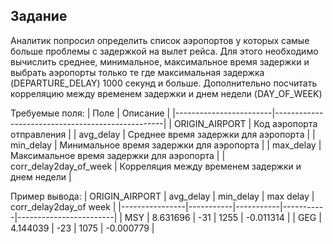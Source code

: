 ## Задание
Аналитик попросил определить список аэропортов у которых самые больше проблемы с задержкой на вылет рейса. Для этого необходимо вычислить среднее, минимальное, максимальное время задержки и выбрать аэропорты только те где максимальная задержка (DEPARTURE_DELAY) 1000 секунд и больше. Дополнительно посчитать корреляцию между временем задержки и днем недели (DAY_OF_WEEK)

Требуемые поля:
| Поле                   | Описание                                         |
|------------------------|--------------------------------------------------|
| ORIGIN_AIRPORT         | Код аэропорта отправления                        |
| avg_delay              | Среднее время задержки для аэропорта             |
| min_delay              | Минимальное время задержки для аэропорта         |
| max_delay              | Максимальное время задержки для аэропорта        |
| corr_delay2day_of_week | Корреляция между временем задержки и днем недели |

Пример вывода:
| ORIGIN_AIRPORT | avg_delay | min_delay | max delay | corr_delay2day_of week |
|----------------|-----------|-----------|-----------|------------------------|
| MSY            | 8.631696  | -31       | 1255      | -0.011314              |
| GEG            | 4.144039  | -23       | 1075      | -0.000779              |
